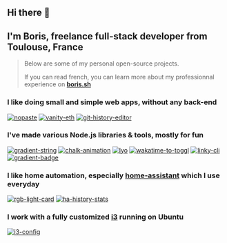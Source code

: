 ## Hi there 👋  
## I'm Boris, freelance full-stack developer from Toulouse, France

> Below are some of my personal open-source projects.
>
> If you can read french, you can learn more about my professionnal experience on [**boris.sh**](https://boris.sh)

### I like doing small and simple web apps, without any back-end

[![nopaste](https://ghrs.vercel.app/api/pin/?username=bokub&repo=nopaste)](https://github.com/bokub/nopaste)
[![vanity-eth](https://ghrs.vercel.app/api/pin/?username=bokub&repo=vanity-eth)](https://github.com/bokub/vanity-eth)
[![git-history-editor](https://ghrs.vercel.app/api/pin/?username=bokub&repo=git-history-editor)](https://github.com/bokub/git-history-editor)

### I've made various Node.js libraries & tools, mostly for fun

[![gradient-string](https://ghrs.vercel.app/api/pin/?username=bokub&repo=gradient-string)](https://github.com/bokub/gradient-string)
[![chalk-animation](https://ghrs.vercel.app/api/pin/?username=bokub&repo=chalk-animation)](https://github.com/bokub/chalk-animation)
[![lyo](https://ghrs.vercel.app/api/pin/?username=bokub&repo=lyo)](https://github.com/bokub/lyo)
[![wakatime-to-toggl](https://ghrs.vercel.app/api/pin/?username=bokub&repo=wakatime-to-toggl)](https://github.com/bokub/wakatime-to-toggl)
[![linky-cli](https://ghrs.vercel.app/api/pin/?username=bokub&repo=linky-cli)](https://github.com/bokub/linky-cli)
[![gradient-badge](https://ghrs.vercel.app/api/pin/?username=bokub&repo=gradient-badge)](https://github.com/bokub/gradient-badge)

### I like home automation, especially [home-assistant](https://www.home-assistant.io/) which I use everyday

[![rgb-light-card](https://ghrs.vercel.app/api/pin/?username=bokub&repo=rgb-light-card)](https://github.com/bokub/rgb-light-card)
[![ha-history-stats](https://ghrs.vercel.app/api/pin/?username=bokub&repo=ha-history-stats)](https://github.com/bokub/ha-history-stats)

### I work with a fully customized [i3](https://i3wm.org/) running on Ubuntu

[![i3-config](https://ghrs.vercel.app/api/pin/?username=bokub&repo=i3-config)](https://github.com/bokub/i3-config)

